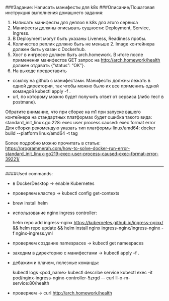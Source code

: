 ###Задание:
Написать манифесты для k8s
###Описание/Пошаговая инструкция выполнения домашнего задания:
1. Написать манифесты для деплоя в k8s для этого сервиса
2. Манифесты должны описывать сущности: Deployment, Service, Ingress. 
3. В Deployment могут быть указаны Liveness, Readiness пробы.
4. Количество реплик должно быть не меньше 2. Image контейнера должен быть указан с Dockerhub. 
5. Хост в ингрессе должен быть arch.homework. В итоге после применения манифестов GET запрос на http://arch.homework/health должен отдавать {“status”: “OK”}. 
6. На выходе предоставить 
- ссылку на github c манифестами. Манифесты должны лежать в одной директории, так чтобы можно было их все применить одной командой kubectl apply -f . 
- url, по которому можно будет получить ответ от сервиса (либо тест в postmanе).

Обратите внимание, что при сборке на m1 при запуске вашего контейнера на стандартных платформах будет ошибка такого вида:
standard_init_linux.go:228: exec user process caused: exec format error
Для сборки рекомендую указать тип платформы linux/amd64:
docker build --platform linux/amd64 -t tag

Более подробно можно прочитать в статье: https://programmerah.com/how-to-solve-docker-run-error-standard_init_linux-go219-exec-user-process-caused-exec-format-error-39221/
***
####Used commands:
- в DockerDesktop -> enable Kubernetes
- проверяем кластер -> kubectl config get-contexts
- brew install helm
- использование nginx ingress controller:

    helm repo add ingress-nginx https://kubernetes.github.io/ingress-nginx/ && helm repo update && helm install nginx ingress-nginx/ingress-nginx -f nginx-ingress.yml

- проверяем создание namespaces -> kubectl get namespaces
- заходим в директорию с манифестами -> kubectl apply -f .
- дебажим и плачем, полезные команды:


    kubectl logs <pod_name>
    kubectl describe service
    kubectl exec -it pod/nginx-ingress-nginx-controller-5zrgd -- curl ll-o-m-service:80/health

- проверяем -> curl http://arch.homework/health